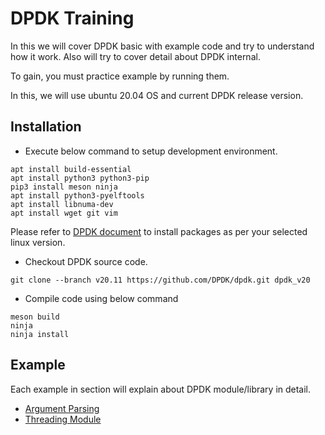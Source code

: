 # DPDK Training

In this we will cover DPDK basic with example code and try to understand how it
work. Also will try to cover detail about DPDK internal.

To gain, you must practice example by running them.

In this, we will use ubuntu 20.04 OS and current DPDK release version.

## Installation

* Execute below command to setup development environment.
```
apt install build-essential
apt install python3 python3-pip
pip3 install meson ninja
apt install python3-pyelftools
apt install libnuma-dev
apt install wget git vim
```

Please refer to [DPDK document](https://doc.dpdk.org/guides/linux_gsg/sys_reqs.html#compilation-of-the-dpdk)
to install packages as per your selected linux version.

* Checkout DPDK source code.
```
git clone --branch v20.11 https://github.com/DPDK/dpdk.git dpdk_v20
```

* Compile code using below command
```
meson build
ninja
ninja install
```

## Example

Each example in section will explain about DPDK module/library in detail.

* [Argument Parsing](modules/args.md)
* [Threading Module](modules/threading.md)

